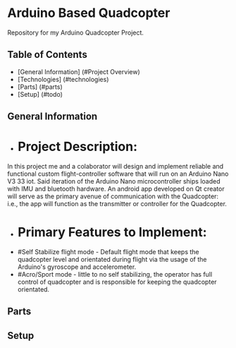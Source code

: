 # Arduino Based Quadcopter
Repository for my Arduino Quadcopter Project.

## Table of Contents
* [General Information] (#Project Overview)
* [Technologies] (#technologies)
* [Parts] (#parts)
* [Setup] (#todo)

## General Information
* # Project Description:
In this project me and a colaborator will design and implement reliable and functional custom flight-controller software that will run on an Arduino Nano V3 33 iot. Said iteration of the Arduino Nano microcontroller ships loaded with IMU and bluetooth hardware. An android app developed on Qt creator will serve as the primary avenue of communication with the Quadcopter: i.e., the app will function as the transmitter or controller for the Quadcopter. 
* # Primary Features to Implement:
- #Self Stabilize flight mode - Default flight mode that keeps the quadcopter level and orientated during flight via the usage of the Arduino's gyroscope and accelerometer. 
- #Acro/Sport mode - little to no self stabilizing, the operator has full control of quadcopter and is responsible for keeping the quadcopter orientated. 

## Parts 

## Setup
